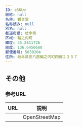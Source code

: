 ```yaml
---
ID: e5KUw
総称: null
名称: 観音堂
名称読み: null
別名: null
都道府県: 岐阜県
区域: 輪之内町
緯度: 35.2811726
経度: 136.6450688
郵便番号: 5030204
住所: 岐阜県安八郡輪之内町四郷２２５７
---
```


## その他

### 参考URL

| URL | 説明          |
| --- | ------------- |
|     | OpenStreetMap |
